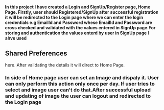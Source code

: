 <h4>In this project I have created a Login and SignUp/Register page, Home Page.  Firstly, user should Registered/SignUp after successful registration it will be redirected to the Login page where we can enter the login credentials e.g EmailId and Password whese EmailId and Password are cross checked and validated with the values entered in SignUp page.For storing and authentication the values enterd by user in SignUp page I ahve used <h2> Shared Preferences</h2> here. After validating the details it will direct to Home Page.</h4>

<h3>In side of Home page user can set an Image and dispaly it. User can only perform this action only once per day. If user tries to select and image user can't do that.After successful upload and updating of image the user can logout and redirected to the Login page </h3>
